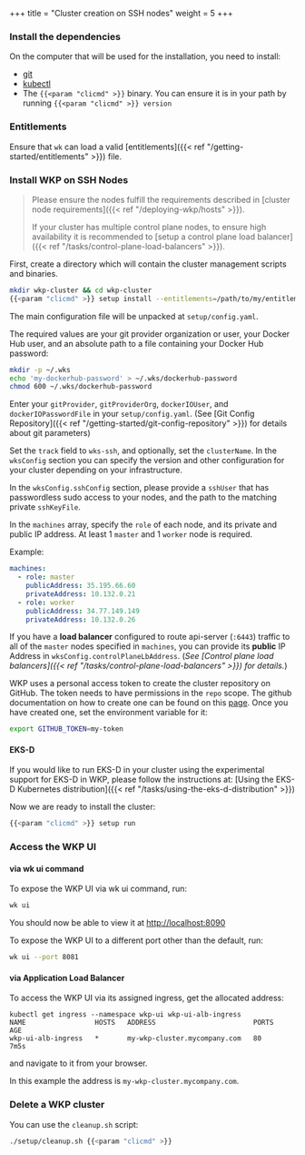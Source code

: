 +++
title = "Cluster creation on SSH nodes"
weight = 5
+++

### Install the dependencies

On the computer that will be used for the installation, you need to install:

- [git](https://www.atlassian.com/git/tutorials/install-git)
- [kubectl](https://kubernetes.io/docs/tasks/tools/install-kubectl/)
- The `{{<param "clicmd" >}}` binary. You can ensure it is in your path by running `{{<param "clicmd" >}} version`

### Entitlements

Ensure that `wk` can load a valid [entitlements]({{< ref "/getting-started/entitlements" >}}) file.

### Install WKP on SSH Nodes

> Please ensure the nodes fulfill the requirements described in [cluster node requirements]({{< ref "/deploying-wkp/hosts" >}}).
>
> If your cluster has multiple control plane nodes, to ensure high availability it is recommended to [setup a control plane load balancer]({{< ref "/tasks/control-plane-load-balancers" >}}).

First, create a directory which will contain the cluster management scripts and binaries.

```bash
mkdir wkp-cluster && cd wkp-cluster
{{<param "clicmd" >}} setup install --entitlements=/path/to/my/entitlements
```

The main configuration file will be unpacked at `setup/config.yaml`.

The required values are your git provider organization or user, your Docker Hub user, and an absolute path to a file containing your Docker Hub password:

```bash
mkdir -p ~/.wks
echo 'my-dockerhub-password' > ~/.wks/dockerhub-password
chmod 600 ~/.wks/dockerhub-password
```

Enter your `gitProvider`, `gitProviderOrg`, `dockerIOUser`, and `dockerIOPasswordFile` in your `setup/config.yaml`. (See [Git Config Repository]({{< ref "/getting-started/git-config-repository" >}}) for details about git parameters)

Set the `track` field to `wks-ssh`, and optionally, set the `clusterName`.
In the `wksConfig` section you can specify the version and other configuration for your cluster
depending on your infrastructure.

In the `wksConfig.sshConfig` section, please provide a `sshUser` that has passwordless sudo access to your nodes, and
the path to the matching private `sshKeyFile`.

In the `machines` array, specify the `role` of each node, and its private and public IP address. At least 1 `master`
and 1 `worker` node is required.

Example:

```yaml
machines:
  - role: master
    publicAddress: 35.195.66.60
    privateAddress: 10.132.0.21
  - role: worker
    publicAddress: 34.77.149.149
    privateAddress: 10.132.0.26
```

If you have a **load balancer** configured to route api-server (`:6443`) traffic to all of the `master` nodes specified in `machines`, you can provide its **public** IP Address in `wksConfig.controlPlaneLbAddress`. (_See [Control plane load balancers]({{< ref "/tasks/control-plane-load-balancers" >}}) for details._)

WKP uses a personal access token to create the cluster repository on GitHub. The token needs to have permissions in
the `repo` scope. The github documentation on how to create one can be found on this [page](https://docs.github.com/en/free-pro-team@latest/github/authenticating-to-github/creating-a-personal-access-token). Once you have created one,
set the environment variable for it:

```bash
export GITHUB_TOKEN=my-token
```

#### EKS-D
If you would like to run EKS-D in your cluster using the experimental support for EKS-D in WKP, please follow the instructions at: [Using the EKS-D Kubernetes distribution]({{< ref "/tasks/using-the-eks-d-distribution" >}})


Now we are ready to install the cluster:

```bash
{{<param "clicmd" >}} setup run
```

### Access the WKP UI

#### via wk ui command

To expose the WKP UI via wk ui command, run:

```bash
wk ui
```

You should now be able to view it at <http://localhost:8090>

To expose the WKP UI to a different port other than the default, run:

```bash
wk ui --port 8081
```

#### via Application Load Balancer

To access the WKP UI via its assigned ingress, get the allocated address:

```console
kubectl get ingress --namespace wkp-ui wkp-ui-alb-ingress
NAME                 HOSTS   ADDRESS                        PORTS   AGE
wkp-ui-alb-ingress   *       my-wkp-cluster.mycompany.com   80      7m5s
```

and navigate to it from your browser.

In this example the address is `my-wkp-cluster.mycompany.com`.

### Delete a WKP cluster

You can use the `cleanup.sh` script:

```bash
./setup/cleanup.sh {{<param "clicmd" >}}
```
